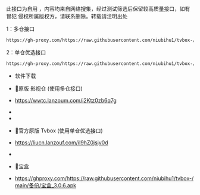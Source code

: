 此接口为自用 ，内容均来自网络搜集，经过测试筛选后保留较高质量接口，如有冒犯 侵权所属版权方，请联系删除。转载请注明出处

1：多仓接口
````bash
https://gh-proxy.com/https://raw.githubusercontent.com/niubihu1/tvbox-/main/tv8.json
````

2：单仓优选接口
````bash
https://gh-proxy.com/https://raw.githubusercontent.com/niubihu1/tvbox-/main/1.json
````

- 软件下载
- 🔰原版 影视仓 (使用多仓接口)
- https://wwtc.lanzoum.com/i2Ktz0zb6q7g
- 

-  
- 🔰官方原版 Tvbox (使用单仓优选接口)
- https://liucn.lanzouf.com/iI9hZ0jsjv0d

- 
- 🔰宝盒
- https://ghproxy.com/https://raw.githubusercontent.com/niubihu1/tvbox-/main/备份/宝盒_3.0.6.apk
